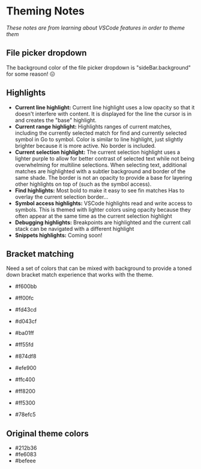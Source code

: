 # Theming Notes

_These notes are from learning about VSCode features in order to theme them_

## File picker dropdown

The background color of the file picker dropdown is "sideBar.background" for
some reason! 😖

## Highlights

- **Current line highlight:** Current line highlight uses a low opacity so that
  it doesn't interfere with content. It is displayed for the line the cursor is
  in and creates the "base" highlight.
- **Current range highlight:** Highlights ranges of current matches, including
  the currently selected match for find and currently selected symbol in Go to
  symbol. Color is similar to line highlight, just slightly brighter because it
  is more active. No border is included.
- **Current selection highlight:** The current selection highlight uses a
  lighter purple to allow for better contrast of selected text while not being
  overwhelming for multiline selections. When selecting text, additional matches
  are highlighted with a subtler background and border of the same shade. The
  border is not an opacity to provide a base for layering other highlights on
  top of (such as the symbol access).
- **Find highlights:** Most bold to make it easy to see fin matches Has to
  overlay the current selection border...
- **Symbol access highlights:** VSCode highlights read and write access to
  symbols. This is themed with lighter colors using opacity because they often
  appear at the same time as the current selection highlight
- **Debugging highlights:** Breakpoints are highlighted and the current call
  stack can be navigated with a different highlight
- **Snippets highlights:** Coming soon!

## Bracket matching

Need a set of colors that can be mixed with background to provide a toned down
bracket match experience that works with the theme.

- #f600bb
- #ff00fc
- #fd43cd
- #d043cf
- #ba01ff
- #ff55fd
- #874df8

- #efe900
- #ffc400
- #ff8200
- #ff5300

- #78efc5

## Original theme colors

- #212b36
- #fe6083
- #befeee
